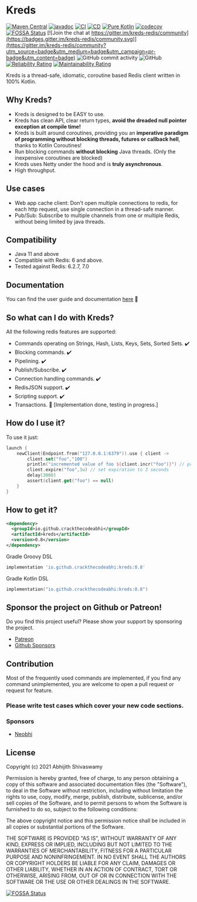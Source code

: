 # Kreds

[![Maven Central](https://img.shields.io/maven-central/v/io.github.crackthecodeabhi/kreds.svg?label=Maven%20Central)](https://search.maven.org/search?q=g:%22io.github.crackthecodeabhi%22%20AND%20a:%22kreds%22)
[![javadoc](https://javadoc.io/badge2/io.github.crackthecodeabhi/kreds/javadoc.svg)](https://javadoc.io/doc/io.github.crackthecodeabhi/kreds)
[![CI](https://github.com/crackthecodeabhi/kreds/actions/workflows/ci.yml/badge.svg)](https://github.com/crackthecodeabhi/kreds/actions/workflows/ci.yml)
[![CD](https://github.com/crackthecodeabhi/kreds/actions/workflows/gradle-publish.yml/badge.svg?branch=release)](https://github.com/crackthecodeabhi/kreds/actions/workflows/gradle-publish.yml)
[![Pure Kotlin](https://img.shields.io/badge/100%25-kotlin-blue.svg)](https://kotlinlang.org/)
[![codecov](https://codecov.io/gh/crackthecodeabhi/kreds/branch/main/graph/badge.svg?token=Y4XBBIH4BC)](https://codecov.io/gh/crackthecodeabhi/kreds)
[![FOSSA Status](https://app.fossa.com/api/projects/git%2Bgithub.com%2Fcrackthecodeabhi%2Fkreds.svg?type=shield)](https://app.fossa.com/projects/git%2Bgithub.com%2Fcrackthecodeabhi%2Fkreds?ref=badge_shield)
[![Join the chat at https://gitter.im/kreds-redis/community](https://badges.gitter.im/kreds-redis/community.svg)](https://gitter.im/kreds-redis/community?utm_source=badge&utm_medium=badge&utm_campaign=pr-badge&utm_content=badge)
![GitHub commit activity](https://img.shields.io/github/commit-activity/m/crackthecodeabhi/kreds)
![GitHub](https://img.shields.io/github/license/crackthecodeabhi/kreds)
[![Reliability Rating](https://sonarcloud.io/api/project_badges/measure?project=crackthecodeabhi_kreds&metric=reliability_rating)](https://sonarcloud.io/summary/new_code?id=crackthecodeabhi_kreds)
[![Maintainability Rating](https://sonarcloud.io/api/project_badges/measure?project=crackthecodeabhi_kreds&metric=sqale_rating)](https://sonarcloud.io/summary/new_code?id=crackthecodeabhi_kreds)


Kreds is a thread-safe, idiomatic, coroutine based Redis client written in 100% Kotlin.

## Why Kreds? 

* Kreds is designed to be EASY to use. 
* Kreds has clean API, clear return types, **avoid the dreaded null pointer exception at compile time!**
* Kreds is built around coroutines, providing you an **imperative paradigm of programming without blocking threads, futures or callback hell**, thanks to Kotlin Coroutines!
* Run blocking commands **without blocking** Java threads. (Only the inexpensive coroutines are blocked)
* Kreds uses Netty under the hood and is **truly asynchronous**.
* High throughput.

## Use cases
* Web app cache client: Don't open multiple connections to redis, for each http request, use single connection in a thread-safe manner.
* Pub/Sub: Subscribe to multiple channels from one or multiple Redis, without being limited by java threads.

## Compatibility
* Java 11 and above
* Compatible with Redis: 6 and above.
* Tested against Redis: 6.2.7, 7.0

## Documentation
You can find the user guide and documentation [here](https://crackthecodeabhi.github.io/kreds) :construction:

## So what can I do with Kreds?

All the following redis features are supported:

* Commands operating on Strings, Hash, Lists, Keys, Sets, Sorted Sets. :heavy_check_mark:
* Blocking commands. :heavy_check_mark: 
* Pipelining. :heavy_check_mark:
* Publish/Subscribe. :heavy_check_mark:
* Connection handling commands. :heavy_check_mark:
* RedisJSON support. :heavy_check_mark:
* Scripting support. :heavy_check_mark:
* Transactions. :construction: [Implementation done, testing in progress.]

## How do I use it?

To use it just:
```kotlin
launch {
    newClient(Endpoint.from("127.0.0.1:6379")).use { client ->
        client.set("foo","100") 
        println("incremented value of foo ${client.incr("foo")}") // prints 101
        client.expire("foo",3u) // set expiration to 3 seconds
        delay(3000)
        assert(client.get("foo") == null)
    }
}
```

## How to get it?

```xml
<dependency>
  <groupId>io.github.crackthecodeabhi</groupId>
  <artifactId>kreds</artifactId>
  <version>0.8</version>
</dependency>
```

Gradle Groovy DSL

```groovy
implementation 'io.github.crackthecodeabhi:kreds:0.8'

```
Gradle Kotlin DSL
```kotlin
implementation("io.github.crackthecodeabhi:kreds:0.8")
```

## Sponsor the project on Github or Patreon!
Do you find this project useful? Please show your support by sponsoring the project.
* [Patreon](https://patreon.com/abhicreates)
* [Github Sponsors](https://github.com/sponsors/crackthecodeabhi)

## Contribution
Most of the frequently used commands are implemented, if you find any command unimplemented, you are welcome to open a pull request or request for feature.

### Please write test cases which cover your new code sections.

### Sponsors
* [Neobhi](https://www.neobhi.com)

## License

Copyright (c) 2021 Abhijith Shivaswamy

Permission is hereby granted, free of charge, to any person obtaining a copy of this software and associated documentation files (the "Software"), to deal in the Software without restriction, including without limitation the rights to use, copy, modify, merge, publish, distribute, sublicense, and/or sell copies of the Software, and to permit persons to whom the Software is furnished to do so, subject to the following conditions:

The above copyright notice and this permission notice shall be included in all copies or substantial portions of the Software.

THE SOFTWARE IS PROVIDED "AS IS", WITHOUT WARRANTY OF ANY KIND, EXPRESS OR IMPLIED, INCLUDING BUT NOT LIMITED TO THE WARRANTIES OF MERCHANTABILITY, FITNESS FOR A PARTICULAR PURPOSE AND NONINFRINGEMENT. IN NO EVENT SHALL THE AUTHORS OR COPYRIGHT HOLDERS BE LIABLE FOR ANY CLAIM, DAMAGES OR OTHER LIABILITY, WHETHER IN AN ACTION OF CONTRACT, TORT OR OTHERWISE, ARISING FROM, OUT OF OR IN CONNECTION WITH THE SOFTWARE OR THE USE OR OTHER DEALINGS IN THE SOFTWARE.




[![FOSSA Status](https://app.fossa.com/api/projects/git%2Bgithub.com%2Fcrackthecodeabhi%2Fkreds.svg?type=large)](https://app.fossa.com/projects/git%2Bgithub.com%2Fcrackthecodeabhi%2Fkreds?ref=badge_large)
